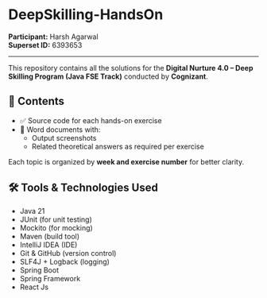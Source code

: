 # DeepSkilling-HandsOn

**Participant:** Harsh Agarwal  
**Superset ID:** 6393653  

---

This repository contains all the solutions for the **Digital Nurture 4.0 – Deep Skilling Program (Java FSE Track)** conducted by **Cognizant**.

## 📂 Contents

- ✅ Source code for each hands-on exercise
- 📝 Word documents with:
  - Output screenshots
  - Related theoretical answers as required per exercise

Each topic is organized by **week and exercise number** for better clarity.

## 🛠 Tools & Technologies Used

- Java 21
- JUnit (for unit testing)
- Mockito (for mocking)
- Maven (build tool)
- IntelliJ IDEA (IDE)
- Git & GitHub (version control)
- SLF4J + Logback (logging)
- Spring Boot
- Spring Framework
- React Js